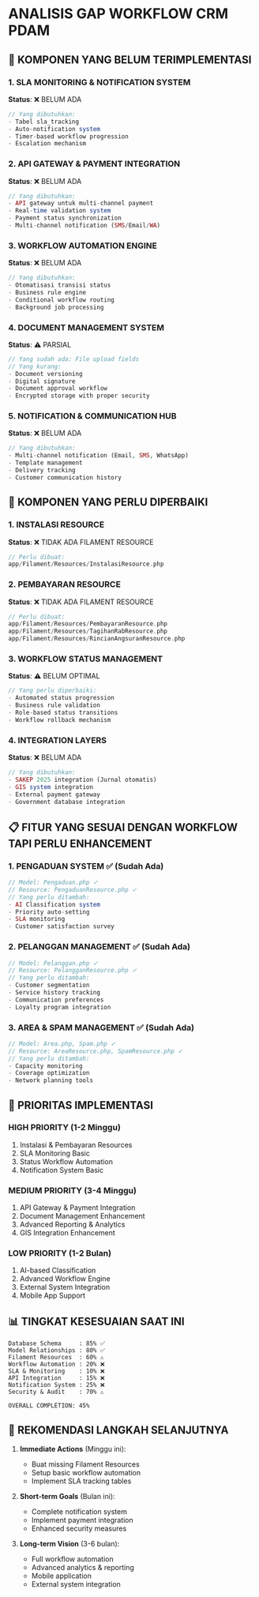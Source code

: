 # ANALISIS GAP WORKFLOW CRM PDAM

## 🚨 KOMPONEN YANG BELUM TERIMPLEMENTASI

### 1. SLA MONITORING & NOTIFICATION SYSTEM

**Status**: ❌ BELUM ADA

```php
// Yang dibutuhkan:
- Tabel sla_tracking
- Auto-notification system
- Timer-based workflow progression
- Escalation mechanism
```

### 2. API GATEWAY & PAYMENT INTEGRATION

**Status**: ❌ BELUM ADA

```php
// Yang dibutuhkan:
- API gateway untuk multi-channel payment
- Real-time validation system
- Payment status synchronization
- Multi-channel notification (SMS/Email/WA)
```

### 3. WORKFLOW AUTOMATION ENGINE

**Status**: ❌ BELUM ADA

```php
// Yang dibutuhkan:
- Otomatisasi transisi status
- Business rule engine
- Conditional workflow routing
- Background job processing
```

### 4. DOCUMENT MANAGEMENT SYSTEM

**Status**: ⚠️ PARSIAL

```php
// Yang sudah ada: File upload fields
// Yang kurang:
- Document versioning
- Digital signature
- Document approval workflow
- Encrypted storage with proper security
```

### 5. NOTIFICATION & COMMUNICATION HUB

**Status**: ❌ BELUM ADA

```php
// Yang dibutuhkan:
- Multi-channel notification (Email, SMS, WhatsApp)
- Template management
- Delivery tracking
- Customer communication history
```

## 🔧 KOMPONEN YANG PERLU DIPERBAIKI

### 1. INSTALASI RESOURCE

**Status**: ❌ TIDAK ADA FILAMENT RESOURCE

```php
// Perlu dibuat:
app/Filament/Resources/InstalasiResource.php
```

### 2. PEMBAYARAN RESOURCE

**Status**: ❌ TIDAK ADA FILAMENT RESOURCE

```php
// Perlu dibuat:
app/Filament/Resources/PembayaranResource.php
app/Filament/Resources/TagihanRabResource.php
app/Filament/Resources/RincianAngsuranResource.php
```

### 3. WORKFLOW STATUS MANAGEMENT

**Status**: ⚠️ BELUM OPTIMAL

```php
// Yang perlu diperbaiki:
- Automated status progression
- Business rule validation
- Role-based status transitions
- Workflow rollback mechanism
```

### 4. INTEGRATION LAYERS

**Status**: ❌ BELUM ADA

```php
// Yang dibutuhkan:
- SAKEP 2025 integration (Jurnal otomatis)
- GIS system integration
- External payment gateway
- Government database integration
```

## 📋 FITUR YANG SESUAI DENGAN WORKFLOW TAPI PERLU ENHANCEMENT

### 1. PENGADUAN SYSTEM ✅ (Sudah Ada)

```php
// Model: Pengaduan.php ✓
// Resource: PengaduanResource.php ✓
// Yang perlu ditambah:
- AI Classification system
- Priority auto-setting
- SLA monitoring
- Customer satisfaction survey
```

### 2. PELANGGAN MANAGEMENT ✅ (Sudah Ada)

```php
// Model: Pelanggan.php ✓
// Resource: PelangganResource.php ✓
// Yang perlu ditambah:
- Customer segmentation
- Service history tracking
- Communication preferences
- Loyalty program integration
```

### 3. AREA & SPAM MANAGEMENT ✅ (Sudah Ada)

```php
// Model: Area.php, Spam.php ✓
// Resource: AreaResource.php, SpamResource.php ✓
// Yang perlu ditambah:
- Capacity monitoring
- Coverage optimization
- Network planning tools
```

## 🎯 PRIORITAS IMPLEMENTASI

### HIGH PRIORITY (1-2 Minggu)

1. Instalasi & Pembayaran Resources
2. SLA Monitoring Basic
3. Status Workflow Automation
4. Notification System Basic

### MEDIUM PRIORITY (3-4 Minggu)

1. API Gateway & Payment Integration
2. Document Management Enhancement
3. Advanced Reporting & Analytics
4. GIS Integration Enhancement

### LOW PRIORITY (1-2 Bulan)

1. AI-based Classification
2. Advanced Workflow Engine
3. External System Integration
4. Mobile App Support

## 📊 TINGKAT KESESUAIAN SAAT INI

```
Database Schema     : 85% ✅
Model Relationships : 80% ✅
Filament Resources  : 60% ⚠️
Workflow Automation : 20% ❌
SLA & Monitoring    : 10% ❌
API Integration     : 15% ❌
Notification System : 25% ❌
Security & Audit    : 70% ⚠️

OVERALL COMPLETION: 45%
```

## 🚀 REKOMENDASI LANGKAH SELANJUTNYA

1. **Immediate Actions** (Minggu ini):

    - Buat missing Filament Resources
    - Setup basic workflow automation
    - Implement SLA tracking tables

2. **Short-term Goals** (Bulan ini):

    - Complete notification system
    - Implement payment integration
    - Enhanced security measures

3. **Long-term Vision** (3-6 bulan):
    - Full workflow automation
    - Advanced analytics & reporting
    - Mobile application
    - External system integration
